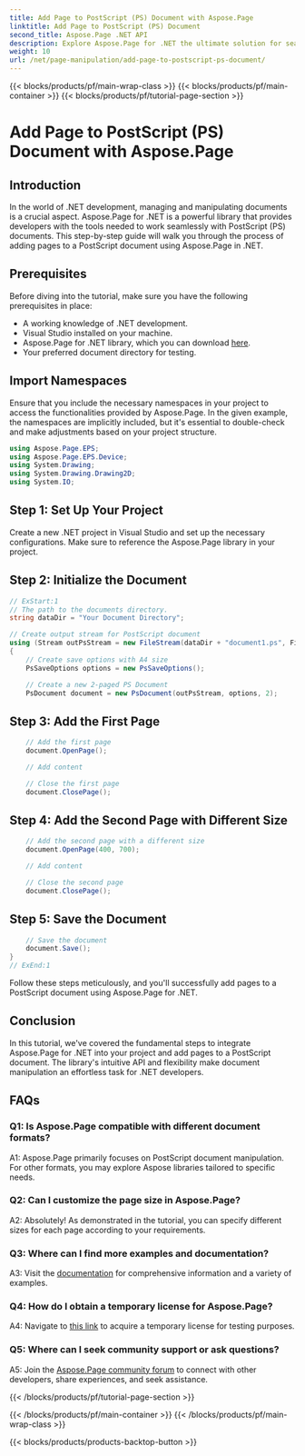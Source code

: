 ```yaml
---
title: Add Page to PostScript (PS) Document with Aspose.Page
linktitle: Add Page to PostScript (PS) Document
second_title: Aspose.Page .NET API
description: Explore Aspose.Page for .NET the ultimate solution for seamless PostScript document manipulation in your .NET projects.
weight: 10
url: /net/page-manipulation/add-page-to-postscript-ps-document/
---
```


{{< blocks/products/pf/main-wrap-class >}}
{{< blocks/products/pf/main-container >}}
{{< blocks/products/pf/tutorial-page-section >}}

# Add Page to PostScript (PS) Document with Aspose.Page

## Introduction

In the world of .NET development, managing and manipulating documents is a crucial aspect. Aspose.Page for .NET is a powerful library that provides developers with the tools needed to work seamlessly with PostScript (PS) documents. This step-by-step guide will walk you through the process of adding pages to a PostScript document using Aspose.Page in .NET.

## Prerequisites

Before diving into the tutorial, make sure you have the following prerequisites in place:

- A working knowledge of .NET development.
- Visual Studio installed on your machine.
- Aspose.Page for .NET library, which you can download [here](https://releases.aspose.com/page/net/).
- Your preferred document directory for testing.

## Import Namespaces

Ensure that you include the necessary namespaces in your project to access the functionalities provided by Aspose.Page. In the given example, the namespaces are implicitly included, but it's essential to double-check and make adjustments based on your project structure.

```csharp
using Aspose.Page.EPS;
using Aspose.Page.EPS.Device;
using System.Drawing;
using System.Drawing.Drawing2D;
using System.IO;
```

## Step 1: Set Up Your Project

Create a new .NET project in Visual Studio and set up the necessary configurations. Make sure to reference the Aspose.Page library in your project.

## Step 2: Initialize the Document

```csharp
// ExStart:1
// The path to the documents directory.
string dataDir = "Your Document Directory";

// Create output stream for PostScript document
using (Stream outPsStream = new FileStream(dataDir + "document1.ps", FileMode.Create))
{
    // Create save options with A4 size
    PsSaveOptions options = new PsSaveOptions();

    // Create a new 2-paged PS Document
    PsDocument document = new PsDocument(outPsStream, options, 2);
```

## Step 3: Add the First Page

```csharp
    // Add the first page
    document.OpenPage();

    // Add content

    // Close the first page
    document.ClosePage();
```

## Step 4: Add the Second Page with Different Size

```csharp
    // Add the second page with a different size
    document.OpenPage(400, 700);

    // Add content

    // Close the second page
    document.ClosePage();
```

## Step 5: Save the Document

```csharp
    // Save the document
    document.Save();
}
// ExEnd:1
```

Follow these steps meticulously, and you'll successfully add pages to a PostScript document using Aspose.Page for .NET.

## Conclusion

In this tutorial, we've covered the fundamental steps to integrate Aspose.Page for .NET into your project and add pages to a PostScript document. The library's intuitive API and flexibility make document manipulation an effortless task for .NET developers.

## FAQs

### Q1: Is Aspose.Page compatible with different document formats?

A1: Aspose.Page primarily focuses on PostScript document manipulation. For other formats, you may explore Aspose libraries tailored to specific needs.

### Q2: Can I customize the page size in Aspose.Page?

A2: Absolutely! As demonstrated in the tutorial, you can specify different sizes for each page according to your requirements.

### Q3: Where can I find more examples and documentation?

A3: Visit the [documentation](https://reference.aspose.com/page/net/) for comprehensive information and a variety of examples.

### Q4: How do I obtain a temporary license for Aspose.Page?

A4: Navigate to [this link](https://purchase.aspose.com/temporary-license/) to acquire a temporary license for testing purposes.

### Q5: Where can I seek community support or ask questions?

A5: Join the [Aspose.Page community forum](https://forum.aspose.com/c/page/39) to connect with other developers, share experiences, and seek assistance.

{{< /blocks/products/pf/tutorial-page-section >}}

{{< /blocks/products/pf/main-container >}}
{{< /blocks/products/pf/main-wrap-class >}}

{{< blocks/products/products-backtop-button >}}
